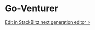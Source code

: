 # Go-Venturer

[Edit in StackBlitz next generation editor ⚡️](https://stackblitz.com/~/github.com/PLanet-09AI/Go-Venturer)